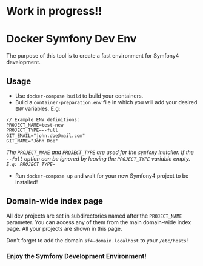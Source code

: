 # Work in progress!!


# Docker Symfony Dev Env

The purpose of this tool is to create a fast environment for Symfony4 development.

## Usage
  * Use `docker-compose build` to build your containers.
  * Build a `container-preparation.env` file in which you will add your desired `ENV` variables. E.g:
```
// Example ENV definitions:
PROJECT_NAME=test-new
PROJECT_TYPE=--full
GIT_EMAIL="john.doe@mail.com"
GIT_NAME="John Doe" 
```


 *The `PROJECT_NAME` and `PROJECT_TYPE` are used for the `symfony` installer. If the `--full` option can be ignored by leaving the `PROJECT_TYPE` variable empty. `E.g: PROJECT_TYPE=`*

  * Run `docker-compose up` and wait for your new Symfony4 project to be installed!

## Domain-wide index page
All dev projects are set in subdirectories named after the `PROJECT_NAME` parameter. You can access any of them from the main domain-wide index page. All your projects are shown
in this page.

Don't forget to add the domain `sf4-domain.localhost` to your `/etc/hosts`!

### Enjoy the Symfony Development Environment!